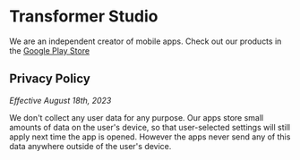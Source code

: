 # Transformer Studio

We are an independent creator of mobile apps. Check out our products in the [Google Play Store](https://play.google.com/store/apps/developer?id=Transformer+Studio)

## Privacy Policy

_Effective August 18th, 2023_

We don't collect any user data for any purpose. Our apps store small amounts of data on the user's device, so that user-selected settings will still apply next time the app is opened. However the apps never send any of this data anywhere outside of the user's device.
